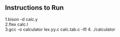 
Instructions to Run 
---------------

1.bison -d calc.y<br>
2.flex calc.l<br>
3.gcc -o calculator lex.yy.c calc.tab.c -lfl
4. ./calculator


